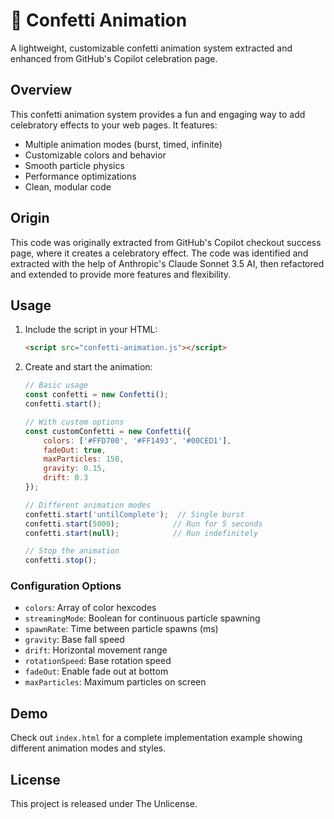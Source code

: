 # 🎉 Confetti Animation

A lightweight, customizable confetti animation system extracted and enhanced from GitHub's Copilot celebration page.

## Overview

This confetti animation system provides a fun and engaging way to add celebratory effects to your web pages. It features:

- Multiple animation modes (burst, timed, infinite)
- Customizable colors and behavior
- Smooth particle physics
- Performance optimizations
- Clean, modular code

## Origin

This code was originally extracted from GitHub's Copilot checkout success page, where it creates a celebratory effect. The code was identified and extracted with the help of Anthropic's Claude Sonnet 3.5 AI, then refactored and extended to provide more features and flexibility.

## Usage

1. Include the script in your HTML:
    
    ```html
    <script src="confetti-animation.js"></script>
    ```

2. Create and start the animation:

    ```javascript
    // Basic usage
    const confetti = new Confetti();
    confetti.start();

    // With custom options
    const customConfetti = new Confetti({
        colors: ['#FFD700', '#FF1493', '#00CED1'],
        fadeOut: true,
        maxParticles: 150,
        gravity: 0.15,
        drift: 0.3
    });

    // Different animation modes
    confetti.start('untilComplete');  // Single burst
    confetti.start(5000);            // Run for 5 seconds
    confetti.start(null);            // Run indefinitely

    // Stop the animation
    confetti.stop();
    ```

### Configuration Options

- `colors`: Array of color hexcodes
- `streamingMode`: Boolean for continuous particle spawning
- `spawnRate`: Time between particle spawns (ms)
- `gravity`: Base fall speed
- `drift`: Horizontal movement range
- `rotationSpeed`: Base rotation speed
- `fadeOut`: Enable fade out at bottom
- `maxParticles`: Maximum particles on screen

## Demo

Check out `index.html` for a complete implementation example showing different animation modes and styles.

## License

This project is released under The Unlicense.
